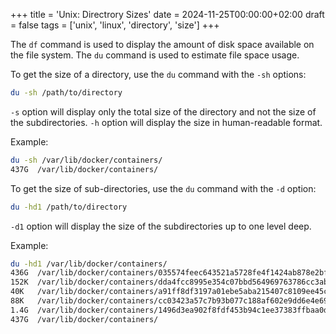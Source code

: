 +++
title = 'Unix: Directrory Sizes'
date = 2024-11-25T00:00:00+02:00
draft = false
tags = ['unix', 'linux', 'directory', 'size']
+++

The `df` command is used to display the amount of disk space available on the file system. The `du` command is used to estimate file space usage.

To get the size of a directory, use the `du` command with the `-sh` options:

```bash
du -sh /path/to/directory
```

`-s` option will display only the total size of the directory and not the size of the subdirectories. `-h` option will display the size in human-readable format.

Example:

```bash
du -sh /var/lib/docker/containers/
437G  /var/lib/docker/containers/
```

To get the size of sub-directories, use the `du` command with the `-d` option:

```bash
du -hd1 /path/to/directory
```

`-d1` option will display the size of the subdirectories up to one level deep.

Example:

```bash
du -hd1 /var/lib/docker/containers/
436G  /var/lib/docker/containers/035574feec643521a5728fe4f1424ab878e2bffd3d78675c82b897d49b0fa92c
152K  /var/lib/docker/containers/dda4fcc8995e354c07bbd564969763786cc3ab183900e6f71216c979407073f5
40K   /var/lib/docker/containers/a91ff8df3197a01ebe5aba215407c8109ee45c5b1cba01c5cf42ac2db6c282ce
88K   /var/lib/docker/containers/cc03423a57c7b93b077c188af602e9dd6e4e691291aea06d49d64225d41c41ac
1.4G  /var/lib/docker/containers/1496d3ea902f8fdf453b94c1ee37383ffbaa0da85ebb55eaa3b31cc5f5095d32
437G  /var/lib/docker/containers/
```
